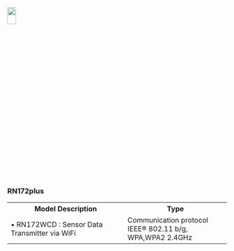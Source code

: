 
<img src="https://github.com/user-attachments/assets/771264bf-60dc-46db-bd62-2f0d790b0e11" width="20%" height="10%">
<body>

<h3> RN172plus</h3>
<table>
    <tr>
        <th>Model Description</th>
        <th>Type</th>
    </tr>
    <tr>
        <td>
            • RN172WCD : Sensor Data Transmitter via WiFi  <br>
        </td>
        <td>
		Communication protocol<br>
		IEEE® 802.11 b/g, WPA,WPA2 2.4GHz <br>
	</td>
    </tr>
</table>
